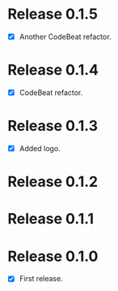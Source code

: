 # Release 0.1.5

- [x] Another CodeBeat refactor.

# Release 0.1.4

- [x] CodeBeat refactor.

# Release 0.1.3

- [x] Added logo.

# Release 0.1.2

# Release 0.1.1

# Release 0.1.0

- [x] First release.